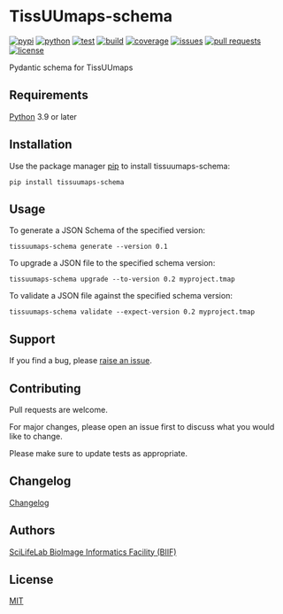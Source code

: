 # TissUUmaps-schema

[![pypi](https://img.shields.io/pypi/v/tissuumaps-schema?label=pypi)](https://pypi.org/project/tissuumaps-schema/)
[![python](https://img.shields.io/pypi/pyversions/tissuumaps-schema?label=python)](https://www.python.org)
[![test](https://img.shields.io/github/actions/workflow/status/TissUUmaps/tissuumaps-schema/test.yml?label=test)](https://github.com/TissUUmaps/tissuumaps-schema/actions/workflows/test.yml)
[![build](https://img.shields.io/github/actions/workflow/status/TissUUmaps/tissuumaps-schema/build-and-publish.yml?label=build)](https://github.com/TissUUmaps/tissuumaps-schema/actions/workflows/build-and-publish.yml)
[![coverage](https://img.shields.io/codecov/c/gh/TissUUmaps/tissuumaps-schema?label=coverage)](https://app.codecov.io/gh/TissUUmaps/tissuumaps-schema)
[![issues](https://img.shields.io/github/issues/TissUUmaps/tissuumaps-schema?label=issues)](https://github.com/TissUUmaps/tissuumaps-schema/issues)
[![pull requests](https://img.shields.io/github/issues-pr/TissUUmaps/tissuumaps-schema?label=pull%20requests)](https://github.com/TissUUmaps/tissuumaps-schema/pulls)
[![license](https://img.shields.io/github/license/TissUUmaps/tissuumaps-schema?label=license)](https://github.com/TissUUmaps/tissuumaps-schema/blob/main/LICENSE)

Pydantic schema for TissUUmaps

## Requirements

[Python](https://www.python.org) 3.9 or later

## Installation

Use the package manager [pip](https://pip.pypa.io/en/stable/) to install tissuumaps-schema:

    pip install tissuumaps-schema

## Usage

To generate a JSON Schema of the specified version:

    tissuumaps-schema generate --version 0.1

To upgrade a JSON file to the specified schema version:

    tissuumaps-schema upgrade --to-version 0.2 myproject.tmap

To validate a JSON file against the specified schema version:

    tissuumaps-schema validate --expect-version 0.2 myproject.tmap

## Support

If you find a bug, please [raise an issue](https://github.com/TissUUmaps/TissUUmaps-schema/issues/new).

## Contributing

Pull requests are welcome.

For major changes, please open an issue first to discuss what you would like to change.

Please make sure to update tests as appropriate.

## Changelog

[Changelog](https://github.com/TissUUmaps/TissUUmaps-schema/blob/main/CHANGELOG.md)

## Authors

[SciLifeLab BioImage Informatics Facility (BIIF)](https://biifsweden.github.io)

## License

[MIT](https://github.com/TissUUmaps/TissUUmaps-schema/blob/main/LICENSE)
